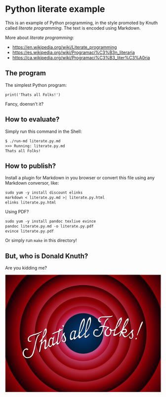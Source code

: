 # Python literate example

This is an example of Python programming, in the style promoted by Knuth called
_literate programming_.  The text is encoded using Markdown.

More about _literate programming_:

* <https://en.wikipedia.org/wiki/Literate_programming>
* <https://es.wikipedia.org/wiki/Programaci%C3%B3n_literaria>
* <https://ca.wikipedia.org/wiki/Programaci%C3%B3_liter%C3%A0ria>

## The program

The simplest Python program:

    print('Thats all Folks!')

Fancy, doensn't it?

## How to evaluate?

Simply run this command in the Shell:

```
$ ./run-md literate.py.md 
>>> Running: literate.py.md
Thats all Folks!
```

## How to publish?

Install a plugin for Markdown in you browser or convert this file using any
Markdown conversor, like:


```
sudo yum -y install discount elinks
markdown < literate.py.md >| literate.py.html
elinks literate.py.html
```

Using PDF?

```
sudo yum -y install pandoc texlive evince
pandoc literate.py.md -o literate.py.pdf
evince literate.py.pdf
```

Or simply run `make` in this directory!

## But, who is Donald Knuth?

Are you kidding me?

![That's all Folks!](Thats_all_folks.png)
<!--
vim:ai:et:sw=4:ts=4:syntax=markdown
-->
